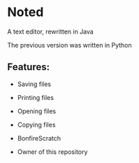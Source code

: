 # Noted
A text editor, rewritten in Java

The previous version was written in Python

## Features:
 - Saving files
 - Printing files
 - Opening files
 - Copying files

 - BonfireScratch
  - Owner of this repository
